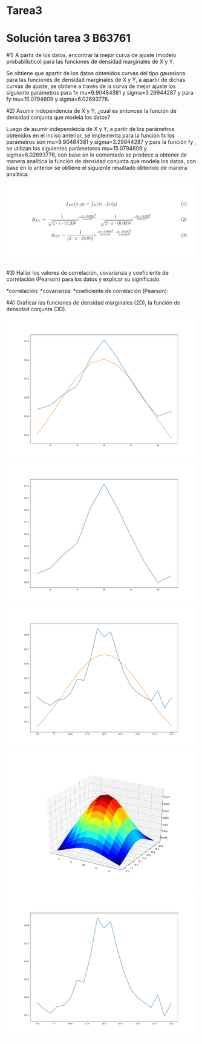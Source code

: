# Tarea3
Solución tarea 3 B63761
=======================

#1) A partir de los datos, encontrar la mejor curva de ajuste (modelo probabilístico) para las funciones de densidad marginales de X y Y.

Se obtiene que apartir de los datos obtenidos curvas del tipo gaussiana para las funciones de densidad marginales de X y Y, a apartir de dichas curvas de ajuste, se obtiene a través de la curva de mejor ajuste los siguiente parámetros para fx mu=9.90484381 y sigma=3.29944287 y para fy mu=15.0794609 y sigma=6.02693776.

#2) Asumir independencia de X y Y, ¿cuál es entonces la función de densidad conjunta que modela los datos?

Luego de asumir independeicia de X y Y, a partir de los parámetros obtenidos en el inciso anterior, se implementa para la función fx los parámetros son mu=9.90484381 y sigma=3.29944287 y para la función fy , se utilizan los siguientes parámetoros mu=15.0794609 y sigma=6.02693776, con base en lo comentado se prodece a obtener de manera analítica la función de densidad conjunta que modela los datos, con base en lo anterior se obtiene el siguiente resultado obtenido de manera analítica:

![abc](abc.png)

#3) Hallar los valores de correlación, covarianza y coeficiente de correlación (Pearson) para los datos y explicar su significado.

*correlación:
*covarianza:
*coeficiente de correlación (Pearson):


#4) Graficar las funciones de densidad marginales (2D), la función de densidad conjunta (3D).


![b](b.png)
![c](c.png)
![d](d.png)
![e](e.png)
![f](f.png)







